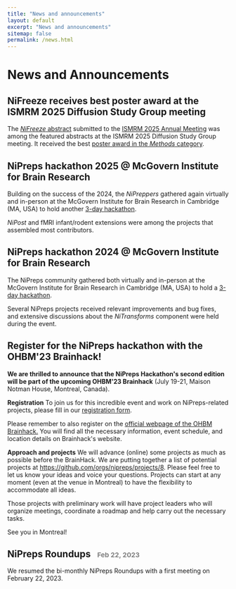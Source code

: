 ```yaml
---
title: "News and announcements"
layout: default
excerpt: "News and announcements"
sitemap: false
permalink: /news.html
---
```


# News and Announcements

## NiFreeze receives best poster award at the ISMRM 2025 Diffusion Study Group meeting

The [*NiFreeze* abstract](https://osf.io/preprints/psyarxiv/gfny9_v2) submitted to the [ISMRM 2025 Annual Meeting](https://www.ismrm.org/25m/)
was among the featured abstracts at the ISMRM 2025 Diffusion Study Group
meeting. It received the best [poster award in the *Methods* category](https://x.com/DiffusionISMRM/status/1926200224860475571/photo/1).

## NiPreps hackathon 2025 @ McGovern Institute for Brain Research

Building on the success of the 2024, the *NiPreppers* gathered again
virtually and in-person at the McGovern Institute for Brain Research in
Cambridge (MA, USA) to hold another [3-day hackathon](https://www.nipreps.org/202504-sprint/).

*NiPost* and fMRI infant/rodent extensions were among the projects that
assembled most contributors.

## NiPreps hackathon 2024 @ McGovern Institute for Brain Research

The NiPreps community gathered both virtually and in-person at the McGovern
Institute for Brain Research in Cambridge (MA, USA) to hold a
[3-day hackathon](https://www.nipreps.org/202405-sprint/).

Several NiPreps projects received relevant improvements and bug fixes, and
extensive discussions about the *NiTransforms* component were held during the
event.

## Register for the NiPreps hackathon with the OHBM'23 Brainhack!

**We are thrilled to announce that the NiPreps Hackathon's second edition will be part of the upcoming OHBM'23 Brainhack** (July 19-21, Maison Notman House, Montreal, Canada).

**Registration**
To join us for this incredible event and work on NiPreps-related projects, please fill in our [registration form](https://docs.google.com/forms/d/e/1FAIpQLSf3XFXr4lx5dLP7dR_Pr8G2DErmfxM406zJee5ljHHtg9nT3Q/viewform?usp=sf_link).

Please remember to also register on the [official webpage of the OHBM Brainhack.](https://ohbm.github.io/hackathon2023/) You will find all the necessary information, event schedule, and location details on Brainhack's website.

**Approach and projects**
We will advance (online) some projects as much as possible before the BrainHack. We are putting together a list of potential projects at https://github.com/orgs/nipreps/projects/8. Please feel free to let us know your ideas and voice your questions. Projects can start at any moment (even at the venue in Montreal) to have the flexibility to accommodate all ideas.

Those projects with preliminary work will have project leaders who will organize meetings, coordinate a roadmap and help carry out the necessary tasks.

See you in Montreal!

## NiPreps Roundups <span style="color: grey; font-size: 72%; position: relative; right: -10px;"> Feb 22, 2023</span>

We resumed the bi-monthly NiPreps Roundups with a first meeting on February 22, 2023.
